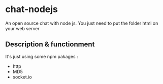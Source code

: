 chat-nodejs
===========

An open source chat with node js. You just need to put the folder html on your web server

Description & functionment
--------------------------

It's just using some npm pakages :
 * http
 * MD5
 * socket.io